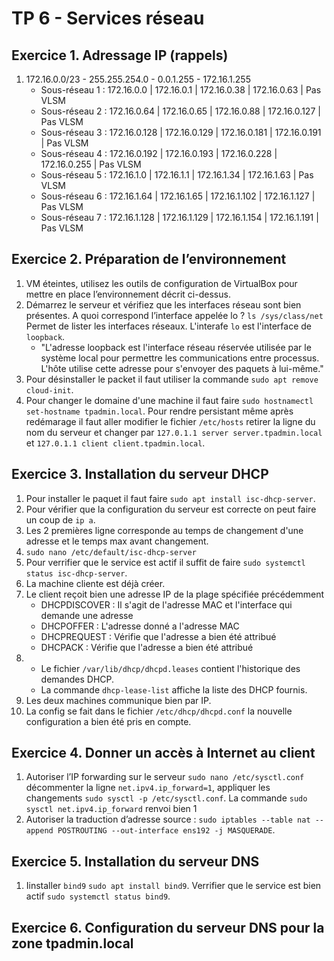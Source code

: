 # TP 6 - Services réseau
## Exercice 1. Adressage IP (rappels)
1. 172.16.0.0/23 - 255.255.254.0 - 0.0.1.255 - 172.16.1.255
	* Sous-réseau 1 : 172.16.0.0 | 172.16.0.1 | 172.16.0.38 | 172.16.0.63 | Pas VLSM
	* Sous-réseau 2 : 172.16.0.64 | 172.16.0.65 | 172.16.0.88 | 172.16.0.127 | Pas VLSM
	* Sous-réseau 3 : 172.16.0.128 | 172.16.0.129 | 172.16.0.181 | 172.16.0.191 | Pas VLSM
	* Sous-réseau 4 : 172.16.0.192 | 172.16.0.193 | 172.16.0.228 | 172.16.0.255 | Pas VLSM
	* Sous-réseau 5 : 172.16.1.0 | 172.16.1.1 | 172.16.1.34 | 172.16.1.63 | Pas VLSM
	* Sous-réseau 6 : 172.16.1.64 | 172.16.1.65 | 172.16.1.102 | 172.16.1.127 | Pas VLSM
	* Sous-réseau 7 : 172.16.1.128 | 172.16.1.129 | 172.16.1.154 | 172.16.1.191 | Pas VLSM

## Exercice 2. Préparation de l’environnement
1. VM éteintes, utilisez les outils de configuration de VirtualBox pour mettre en place l’environnement décrit ci-dessus.
2. Démarrez le serveur et vérifiez que les interfaces réseau sont bien présentes. A quoi correspond l’interface appelée lo ? `ls /sys/class/net` Permet de lister les interfaces réseaux. L'interafe `lo` est l'interface de `loopback`. 
	* "L'adresse loopback est l'interface réseau réservée utilisée par le système local pour permettre les communications entre processus. L'hôte utilise cette adresse pour s'envoyer des paquets à lui-même."
3. Pour désinstaller le packet il faut utiliser la commande `sudo apt remove cloud-init`.
4. Pour changer le domaine d'une machine il faut faire `sudo hostnamectl set-hostname tpadmin.local`. Pour rendre persistant même après redémarage il faut aller modifier le fichier `/etc/hosts` retirer la ligne du nom du serveur et changer par `127.0.1.1 server server.tpadmin.local` et `127.0.1.1 client client.tpadmin.local`.
## Exercice 3. Installation du serveur DHCP
1. Pour installer le paquet il faut faire `sudo apt install isc-dhcp-server`.
2. Pour vérifier que la configuration du serveur est correcte on peut faire un coup de `ip a`.
3. Les 2 premières ligne corresponde au temps de changement d'une adresse et le temps max avant changement.
4. `sudo nano /etc/default/isc-dhcp-server`
5. Pour verrifier que le service est actif il suffit de faire `sudo systemctl status isc-dhcp-server`.
6. La machine cliente est déjà créer.
7. Le client reçoit bien une adresse IP de la plage spécifiée précédemment
	* DHCPDISCOVER : Il s'agit de l'adresse MAC et l'interface qui demande une adresse
	* DHCPOFFER : L'adresse donné a l'adresse MAC
	* DHCPREQUEST : Vérifie que l'adresse a bien été attribué
	* DHCPACK : Vérifie que l'adresse a bien été attribué
8. * Le fichier `/var/lib/dhcp/dhcpd.leases` contient l'historique des demandes DHCP.
	* La commande `dhcp-lease-list` affiche la liste des DHCP fournis.
9. Les deux machines communique bien par IP.	
10. La config se fait dans le fichier `/etc/dhcp/dhcpd.conf` la nouvelle configuration a bien été pris en compte.
## Exercice 4. Donner un accès à Internet au client
1. Autoriser l’IP forwarding sur le serveur `sudo nano /etc/sysctl.conf` décommenter la ligne `net.ipv4.ip_forward=1`, appliquer les changements `sudo sysctl -p /etc/sysctl.conf`. La commande `sudo sysctl net.ipv4.ip_forward` renvoi bien 1
2. Autoriser la traduction d’adresse source : `sudo iptables --table nat --append POSTROUTING --out-interface ens192 -j MASQUERADE`.
## Exercice 5. Installation du serveur DNS
1. Iinstaller `bind9` `sudo apt install bind9`. Verrifier que le service est bien actif `sudo systemctl status bind9`.
## Exercice 6. Configuration du serveur DNS pour la zone tpadmin.local
